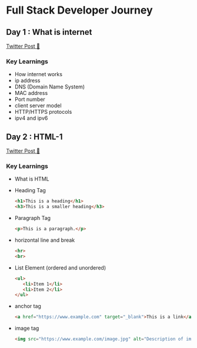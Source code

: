 # Full Stack Developer Journey

## Day 1 : What is internet

[Twitter Post 👀](https://x.com/gauravkmaurya09/status/1962591963267641634)


### Key Learnings
- How internet works
- ip address
- DNS (Domain Name System)
- MAC address
- Port number
- client server model
- HTTP/HTTPS protocols
- ipv4 and ipv6


## Day 2 : HTML-1
[Twitter Post 👀](https://x.com/gauravkmaurya09/status/1962591963267641634)

### Key Learnings
- What is HTML
- Heading Tag
   ```html
   <h1>This is a heading</h1>
   <h3>This is a smaller heading</h3>
   ```
- Paragraph Tag
   ```html
   <p>This is a paragraph.</p>
   ```
- horizontal line and break
   ```html
   <hr>
   <br>
   ```
- List Element (ordered and unordered)
    ```html
   <ul>
       <li>Item 1</li>
       <li>Item 2</li>
   </ul>

- anchor tag
   ```html
   <a href="https://www.example.com" target="_blank">This is a link</a>
   ```

- image tag
   ```html
   <img src="https://www.example.com/image.jpg" alt="Description of image">
   ```


